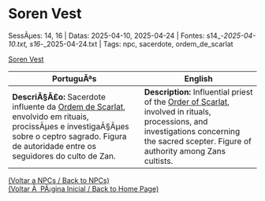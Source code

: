 ﻿
# Soren Vest

SessÃµes: 14, 16 | Datas: 2025-04-10, 2025-04-24 | Fontes: s14_-_2025-04-10.txt, s16_-_2025-04-24.txt | Tags: npc, sacerdote, ordem_de_scarlat

[Soren Vest](soren_vest.png)

| PortuguÃªs | English |
|-----------|---------|
| **DescriÃ§Ã£o:** Sacerdote influente da [Ordem de Scarlat](templo_ordem_de_scarlat.md), envolvido em rituais, procissÃµes e investigaÃ§Ãµes sobre o ceptro sagrado. Figura de autoridade entre os seguidores do culto de Zan. | **Description:** Influential priest of the [Order of Scarlat](templo_ordem_de_scarlat.md), involved in rituals, processions, and investigations concerning the sacred scepter. Figure of authority among Zans cultists. |

[(Voltar a NPCs / Back to NPCs)](npcs_list.md)  
[(Voltar Ã  PÃ¡gina Inicial / Back to Home Page)](../../home.md)


























